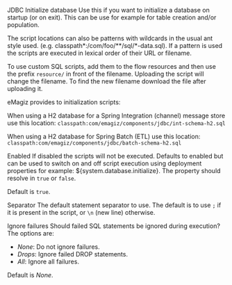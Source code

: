 JDBC Initialize database
Use this if you want to initialize a database on startup (or on exit). This can be use for example for table creation and/or population.

The script locations can also be patterns with wildcards in the usual ant style used. (e.g. classpath*:/com/foo/**/sql/*-data.sql). If a pattern is used the scripts are executed in lexical order of their URL or filename.

To use custom SQL scripts, add them to the flow resources and then use the prefix <code>resource/</code> in front of the filename. Uploading the script will change the filename. To find the new filename download the file after uploading it.

eMagiz provides to initialization scripts:

When using a H2 database for a Spring Integration (channel) message store use this location:
<code>classpath:com/emagiz/components/jdbc/int-schema-h2.sql</code>

When using a H2 database for Spring Batch (ETL) use this location:
<code>classpath:com/emagiz/components/jdbc/batch-schema-h2.sql</code>



Enabled
If disabled the scripts will not be executed. Defaults to enabled but can be used to switch on and off script execution using deployment properties for example: ${system.database.initialize}. The property should resolve in <code>true</code> or <code>false</code>.

Default is <code>true</code>.

Separator
The default statement separator to use. The default is to use <code>;</code> if it is present in the script, or <code>\n</code> (new line) otherwise.

Ignore failures
Should failed SQL statements be ignored during execution? The options are:
<ul>
<li><i>None</i>: Do not ignore failures.</li>
<li><i>Drops</i>: Ignore failed DROP statements.</li>
<li><i>All</i>: Ignore all failures.</li>
</ul>

Default is <i>None</i>.


